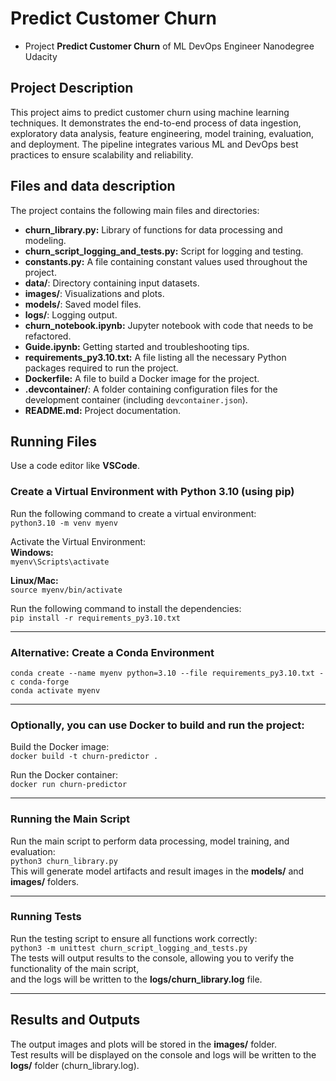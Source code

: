 # Predict Customer Churn

- Project **Predict Customer Churn** of ML DevOps Engineer Nanodegree Udacity

## Project Description
This project aims to predict customer churn using machine learning techniques. 
It demonstrates the end-to-end process of data ingestion, exploratory data analysis, 
feature engineering, model training, evaluation, and deployment. The pipeline integrates 
various ML and DevOps best practices to ensure scalability and reliability.

## Files and data description
The project contains the following main files and directories:

- **churn_library.py:** Library of functions for data processing and modeling.  
- **churn_script_logging_and_tests.py:** Script for logging and testing.  
- **constants.py:** A file containing constant values used throughout the project.  
- **data/**: Directory containing input datasets.  
- **images/**: Visualizations and plots.  
- **models/**: Saved model files.  
- **logs/**: Logging output.  
- **churn_notebook.ipynb:** Jupyter notebook with code that needs to be refactored.  
- **Guide.ipynb:** Getting started and troubleshooting tips.  
- **requirements_py3.10.txt:** A file listing all the necessary Python packages required to run the project.  
- **Dockerfile:** A file to build a Docker image for the project.  
- **.devcontainer/**: A folder containing configuration files for the development container (including `devcontainer.json`).  
- **README.md:** Project documentation. 

## Running Files
Use a code editor like **VSCode**.

### Create a Virtual Environment with Python 3.10 (using pip)
Run the following command to create a virtual environment:  
`python3.10 -m venv myenv`  

Activate the Virtual Environment:  
**Windows:**  
`myenv\Scripts\activate`  

**Linux/Mac:**  
`source myenv/bin/activate`  

Run the following command to install the dependencies:  
`pip install -r requirements_py3.10.txt`  

---

### Alternative: Create a Conda Environment
`conda create --name myenv python=3.10 --file requirements_py3.10.txt -c conda-forge`  
`conda activate myenv`  

---

### Optionally, you can use Docker to build and run the project:
Build the Docker image:  
`docker build -t churn-predictor .`  

Run the Docker container:  
`docker run churn-predictor`  

---

### Running the Main Script
Run the main script to perform data processing, model training, and evaluation:  
`python3 churn_library.py`  
This will generate model artifacts and result images in the **models/** and **images/** folders.  

---

### Running Tests
Run the testing script to ensure all functions work correctly:  
`python3 -m unittest churn_script_logging_and_tests.py`  
The tests will output results to the console, allowing you to verify the functionality of the main script,  
and the logs will be written to the **logs/churn_library.log** file.  

---

## Results and Outputs
The output images and plots will be stored in the **images/** folder.  
Test results will be displayed on the console and logs will be written to the **logs/** folder (churn_library.log).  

